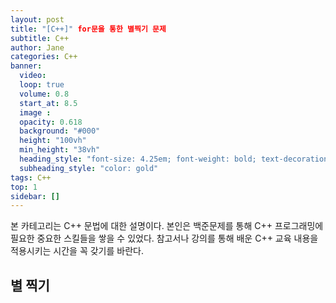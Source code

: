```yaml
---
layout: post
title: "[C++]" for문을 통한 별찍기 문제
subtitle: C++
author: Jane
categories: C++ 
banner:
  video: 
  loop: true
  volume: 0.8
  start_at: 8.5
  image :
  opacity: 0.618
  background: "#000"
  height: "100vh"
  min_height: "38vh"
  heading_style: "font-size: 4.25em; font-weight: bold; text-decoration: underline"
  subheading_style: "color: gold"
tags: C++ 
top: 1
sidebar: []
---
```

본 카테고리는 C++ 문법에 대한 설명이다. 본인은 백준문제를 통해 C++ 프로그래밍에 필요한 중요한 스킬들을 쌓을 수 있었다. 참고서나 강의를 통해 배운 C++ 교육 내용을 적용시키는 시간을 꼭 갖기를 바란다. 

## 별 찍기

